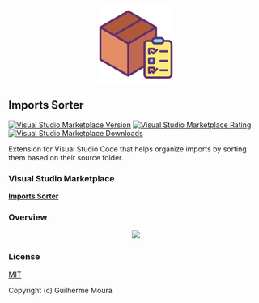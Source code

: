 <p align="center">
  <img
    style="object: contain; height: 150px"
    src="https://raw.githubusercontent.com/glhrmoura/imports-sorter/main/src/images/icon.png"
  />
</p>

## Imports Sorter

[![Visual Studio Marketplace Version](https://img.shields.io/visual-studio-marketplace/v/glhrmoura.imports-sorter.svg?style=for-the-badge&label=Visual%20Studio%20Marketplace)](https://marketplace.visualstudio.com/items?itemName=glhrmoura.imports-sorter)
[![Visual Studio Marketplace Rating](https://img.shields.io/visual-studio-marketplace/stars/glhrmoura.imports-sorter.svg?color=%23D7B02C&style=for-the-badge)](https://marketplace.visualstudio.com/items?itemName=glhrmoura.imports-sorter)
[![Visual Studio Marketplace Downloads](https://img.shields.io/visual-studio-marketplace/d/glhrmoura.imports-sorter?color=%2345CC11&style=for-the-badge)](https://marketplace.visualstudio.com/items?itemName=glhrmoura.imports-sorter)

Extension for Visual Studio Code that helps organize imports by sorting them based on their source folder.

### Visual Studio Marketplace

[**Imports Sorter**](https://marketplace.visualstudio.com/items?itemName=glhrmoura.imports-sorter)

### Overview

<p align="center">
  <img src="https://github.com/glhrmoura/imports-sorter/raw/main/src/docs/overview.gif" />
</p>

### License

[MIT](https://github.com/glhrmoura/imports-sorter/blob/main/LICENSE)

Copyright (c) Guilherme Moura
